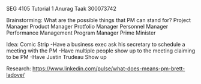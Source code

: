 SEG 4105
Tutorial 1
Anurag Taak
300073742

Brainstorming:
What are the possible things that PM can stand for?
Project Manager
Product Manager
Protfolio Manager
Personnel Manager
Performance Management 
Program Manager
Prime Minister 

Idea: 
Comic Strip
-Have a business exec ask his secretary to schedule a meeting with the PM
-Have multiple people show up to the meeting claiming to be PM
-Have Justin Trudeau Show up 

Research:
https://www.linkedin.com/pulse/what-does-means-pm-brett-ladove/


